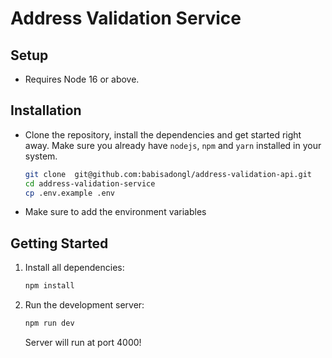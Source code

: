 # Address Validation Service

## Setup

- Requires Node 16 or above.

## Installation

- Clone the repository, install the dependencies and get started right away. Make sure you already have `nodejs`, `npm` and `yarn` installed in your system.

  ```bash
  git clone  git@github.com:babisadongl/address-validation-api.git
  cd address-validation-service
  cp .env.example .env
  ```

- Make sure to add the environment variables

## Getting Started

1.  Install all dependencies:

    ```bash
    npm install
    ```

2.  Run the development server:

    ```bash
    npm run dev
    ```

    Server will run at port 4000!